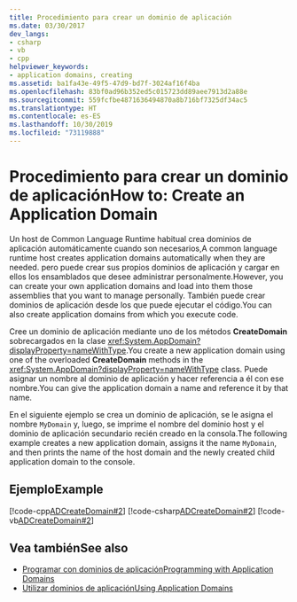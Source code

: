```yaml
---
title: Procedimiento para crear un dominio de aplicación
ms.date: 03/30/2017
dev_langs:
- csharp
- vb
- cpp
helpviewer_keywords:
- application domains, creating
ms.assetid: ba1fa43e-49f5-47d9-bd7f-3024af16f4ba
ms.openlocfilehash: 83bf0ad96b352ed5c015723dd89aee7913d2a88e
ms.sourcegitcommit: 559fcfbe4871636494870a8b716bf7325df34ac5
ms.translationtype: HT
ms.contentlocale: es-ES
ms.lasthandoff: 10/30/2019
ms.locfileid: "73119888"
---
```

# <a name="how-to-create-an-application-domain"></a><span data-ttu-id="5528a-102">Procedimiento para crear un dominio de aplicación</span><span class="sxs-lookup"><span data-stu-id="5528a-102">How to: Create an Application Domain</span></span>
<span data-ttu-id="5528a-103">Un host de Common Language Runtime habitual crea dominios de aplicación automáticamente cuando son necesarios,</span><span class="sxs-lookup"><span data-stu-id="5528a-103">A common language runtime host creates application domains automatically when they are needed.</span></span> <span data-ttu-id="5528a-104">pero puede crear sus propios dominios de aplicación y cargar en ellos los ensamblados que desee administrar personalmente.</span><span class="sxs-lookup"><span data-stu-id="5528a-104">However, you can create your own application domains and load into them those assemblies that you want to manage personally.</span></span> <span data-ttu-id="5528a-105">También puede crear dominios de aplicación desde los que puede ejecutar el código.</span><span class="sxs-lookup"><span data-stu-id="5528a-105">You can also create application domains from which you execute code.</span></span>  
  
 <span data-ttu-id="5528a-106">Cree un dominio de aplicación mediante uno de los métodos **CreateDomain** sobrecargados en la clase <xref:System.AppDomain?displayProperty=nameWithType>.</span><span class="sxs-lookup"><span data-stu-id="5528a-106">You create a new application domain using one of the overloaded **CreateDomain** methods in the <xref:System.AppDomain?displayProperty=nameWithType> class.</span></span> <span data-ttu-id="5528a-107">Puede asignar un nombre al dominio de aplicación y hacer referencia a él con ese nombre.</span><span class="sxs-lookup"><span data-stu-id="5528a-107">You can give the application domain a name and reference it by that name.</span></span>  
  
 <span data-ttu-id="5528a-108">En el siguiente ejemplo se crea un dominio de aplicación, se le asigna el nombre `MyDomain` y, luego, se imprime el nombre del dominio host y el dominio de aplicación secundario recién creado en la consola.</span><span class="sxs-lookup"><span data-stu-id="5528a-108">The following example creates a new application domain, assigns it the name `MyDomain`, and then prints the name of the host domain and the newly created child application domain to the console.</span></span>  
  
## <a name="example"></a><span data-ttu-id="5528a-109">Ejemplo</span><span class="sxs-lookup"><span data-stu-id="5528a-109">Example</span></span>  
 [!code-cpp[ADCreateDomain#2](../../../samples/snippets/cpp/VS_Snippets_CLR/ADCreateDomain/CPP/source2.cpp#2)]
 [!code-csharp[ADCreateDomain#2](../../../samples/snippets/csharp/VS_Snippets_CLR/ADCreateDomain/CS/source2.cs#2)]
 [!code-vb[ADCreateDomain#2](../../../samples/snippets/visualbasic/VS_Snippets_CLR/ADCreateDomain/VB/source2.vb#2)]  
  
## <a name="see-also"></a><span data-ttu-id="5528a-110">Vea también</span><span class="sxs-lookup"><span data-stu-id="5528a-110">See also</span></span>

- [<span data-ttu-id="5528a-111">Programar con dominios de aplicación</span><span class="sxs-lookup"><span data-stu-id="5528a-111">Programming with Application Domains</span></span>](application-domains.md#programming-with-application-domains)
- [<span data-ttu-id="5528a-112">Utilizar dominios de aplicación</span><span class="sxs-lookup"><span data-stu-id="5528a-112">Using Application Domains</span></span>](use.md)
